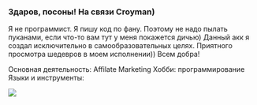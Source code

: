 ### Здаров, посоны! На связи Croyman)

Я не программист. Я пишу код по фану. Поэтому не надо пылать пуканами, если что-то вам тут у меня покажется дичью) Данный акк я создал исключительно в самообразовательных целях. Приятного просмотра шедевров в моем исполнении)) Всем добра!

Основная деятельность: Affilate Marketing
Хобби: программирование
Языки и инструменты:
<style>
  .img-logo {
    whidth:40px;
    height: auto;
  }
 </style>
<img src="https://cdn.jsdelivr.net/gh/devicons/devicon/icons/php/php-original.svg" class="img-logo" />


<!--
**croyman/croyman** is a ✨ _special_ ✨ repository because its `README.md` (this file) appears on your GitHub profile.

Here are some ideas to get you started:

- 🔭 I’m currently working on ...
- 🌱 I’m currently learning ...
- 👯 I’m looking to collaborate on ...
- 🤔 I’m looking for help with ...
- 💬 Ask me about ...
- 📫 How to reach me: ...
- 😄 Pronouns: ...
- ⚡ Fun fact: ...
-->
